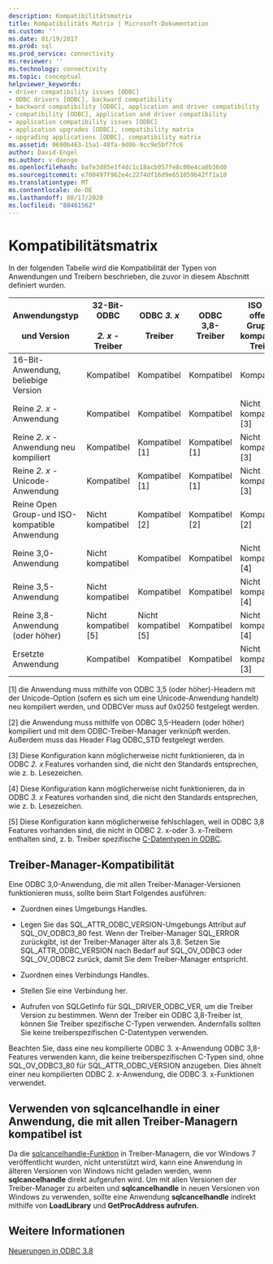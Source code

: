 ```yaml
---
description: Kompatibilitätsmatrix
title: Kompatibilitäts Matrix | Microsoft-Dokumentation
ms.custom: ''
ms.date: 01/19/2017
ms.prod: sql
ms.prod_service: connectivity
ms.reviewer: ''
ms.technology: connectivity
ms.topic: conceptual
helpviewer_keywords:
- driver compatibility issues [ODBC]
- ODBC drivers [ODBC], backward compatibility
- backward compatibility [ODBC], application and driver compatibility
- compatibility [ODBC], application and driver compatibility
- application compatibility issues [ODBC]
- application upgrades [ODBC], compatibility matrix
- upgrading applications [ODBC], compatibility matrix
ms.assetid: 0690b463-15a1-48fa-9d0b-9cc9e5bf7fc6
author: David-Engel
ms.author: v-daenge
ms.openlocfilehash: bafe3d85e1f4dc1c18acb057fe8c00e4ca0b36d0
ms.sourcegitcommit: e700497f962e4c2274df16d9e651059b42ff1a10
ms.translationtype: MT
ms.contentlocale: de-DE
ms.lasthandoff: 08/17/2020
ms.locfileid: "88461562"
---
```

# <a name="compatibility-matrix"></a>Kompatibilitätsmatrix
In der folgenden Tabelle wird die Kompatibilität der Typen von Anwendungen und Treibern beschrieben, die zuvor in diesem Abschnitt definiert wurden.  
  
|Anwendungstyp<br /><br /> und Version|32-Bit-ODBC<br /><br /> *2. x* -Treiber|ODBC *3. x*<br /><br /> Treiber|ODBC 3,8-Treiber|ISO und offener Gruppen kompatibler Treiber|  
|--------------------------------------|-----------------------------------|---------------------------|---------------------|-----------------------------------------|  
|16-Bit-Anwendung, beliebige Version|Kompatibel|Kompatibel|Kompatibel|Kompatibel|  
|Reine *2. x* -Anwendung|Kompatibel|Kompatibel|Kompatibel|Nicht kompatibel [3]|  
|Reine *2. x* -Anwendung neu kompiliert|Kompatibel|Kompatibel [1]|Kompatibel [1]|Nicht kompatibel [3]|  
|Reine *2. x* -Unicode-Anwendung|Kompatibel|Kompatibel [1]|Kompatibel [1]|Nicht kompatibel [3]|  
|Reine Open Group-und ISO-kompatible Anwendung|Nicht kompatibel|Kompatibel [2]|Kompatibel [2]|Kompatibel [2]|  
|Reine 3,0-Anwendung|Nicht kompatibel|Kompatibel|Kompatibel|Nicht kompatibel [4]|  
|Reine 3,5-Anwendung|Nicht kompatibel|Kompatibel|Kompatibel|Nicht kompatibel [4]|  
|Reine 3,8-Anwendung (oder höher)|Nicht kompatibel [5]|Nicht kompatibel [5]|Kompatibel|Nicht kompatibel [4]|  
|Ersetzte Anwendung|Kompatibel|Kompatibel|Kompatibel|Nicht kompatibel [3]|  
  
 [1] die Anwendung muss mithilfe von ODBC 3,5 (oder höher)-Headern mit der Unicode-Option (sofern es sich um eine Unicode-Anwendung handelt) neu kompiliert werden, und ODBCVer muss auf 0x0250 festgelegt werden.  
  
 [2] die Anwendung muss mithilfe von ODBC 3,5-Headern (oder höher) kompiliert und mit dem ODBC-Treiber-Manager verknüpft werden. Außerdem muss das Header Flag ODBC_STD festgelegt werden.  
  
 [3] Diese Konfiguration kann möglicherweise nicht funktionieren, da in ODBC *2. x* Features vorhanden sind, die nicht den Standards entsprechen, wie z. b. Lesezeichen.  
  
 [4] Diese Konfiguration kann möglicherweise nicht funktionieren, da in ODBC *3. x* Features vorhanden sind, die nicht den Standards entsprechen, wie z. b. Lesezeichen.  
  
 [5] Diese Konfiguration kann möglicherweise fehlschlagen, weil in ODBC 3,8 Features vorhanden sind, die nicht in ODBC 2. x-oder 3. x-Treibern enthalten sind, z. b. Treiber spezifische [C-Datentypen in ODBC](../../../odbc/reference/develop-app/c-data-types-in-odbc.md).  
  
## <a name="driver-manager-compatibility"></a>Treiber-Manager-Kompatibilität  
 Eine ODBC 3,0-Anwendung, die mit allen Treiber-Manager-Versionen funktionieren muss, sollte beim Start Folgendes ausführen:  
  
-   Zuordnen eines Umgebungs Handles.  
  
-   Legen Sie das SQL_ATTR_ODBC_VERSION-Umgebungs Attribut auf SQL_OV_ODBC3_80 fest. Wenn der Treiber-Manager SQL_ERROR zurückgibt, ist der Treiber-Manager älter als 3,8. Setzen Sie SQL_ATTR_ODBC_VERSION nach Bedarf auf SQL_OV_ODBC3 oder SQL_OV_ODBC2 zurück, damit Sie dem Treiber-Manager entspricht.  
  
-   Zuordnen eines Verbindungs Handles.  
  
-   Stellen Sie eine Verbindung her.  
  
-   Aufrufen von SQLGetInfo für SQL_DRIVER_ODBC_VER, um die Treiber Version zu bestimmen. Wenn der Treiber ein ODBC 3,8-Treiber ist, können Sie Treiber spezifische C-Typen verwenden. Andernfalls sollten Sie keine treiberspezifischen C-Datentypen verwenden.  
  
 Beachten Sie, dass eine neu kompilierte ODBC 3. x-Anwendung ODBC 3,8-Features verwenden kann, die keine treiberspezifischen C-Typen sind, ohne SQL_OV_ODBC3_80 für SQL_ATTR_ODBC_VERSION anzugeben. Dies ähnelt einer neu kompilierten ODBC 2. x-Anwendung, die ODBC 3. x-Funktionen verwendet.  
  
## <a name="using-sqlcancelhandle-in-an-application-compatible-with-all-driver-managers"></a>Verwenden von sqlcancelhandle in einer Anwendung, die mit allen Treiber-Managern kompatibel ist  
 Da die [sqlcancelhandle-Funktion](../../../odbc/reference/syntax/sqlcancelhandle-function.md) in Treiber-Managern, die vor Windows 7 veröffentlicht wurden, nicht unterstützt wird, kann eine Anwendung in älteren Versionen von Windows nicht geladen werden, wenn **sqlcancelhandle** direkt aufgerufen wird. Um mit allen Versionen der Treiber-Manager zu arbeiten und **sqlcancelhandle** in neuen Versionen von Windows zu verwenden, sollte eine Anwendung **sqlcancelhandle** indirekt mithilfe von **LoadLibrary** und **GetProcAddress aufrufen.**  
  
## <a name="see-also"></a>Weitere Informationen  
 [Neuerungen in ODBC 3.8](../../../odbc/reference/what-s-new-in-odbc-3-8.md)
